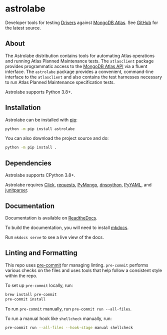 # astrolabe

Developer tools for testing
[Drivers](https://docs.mongodb.com/ecosystem/drivers/) against [MongoDB
Atlas](https://www.mongodb.com/cloud/atlas). See
[GitHub](https://github.com/mongodb-labs/drivers-atlas-testing) for the
latest source.

## About

The Astrolabe distribution contains tools for automating Atlas
operations and running Atlas Planned Maintenance tests. The
`atlasclient` package provides programmatic access to the [MongoDB Atlas
API](https://docs.atlas.mongodb.com/api/) via a fluent interface. The
`astrolabe` package provides a convenient, command-line interface to the
`atlasclient` and also contains the test harnesses necessary to run
Atlas Planned Maintenance specification tests.

Astrolabe supports Python 3.8+.

## Installation

Astrolabe can be installed with [pip](http://pypi.python.org/pypi/pip):

```bash
python -m pip install astrolabe
```

You can also download the project source and do:

```bash
python -m pip install .
```

## Dependencies

Astrolabe supports CPython 3.8+.

Astrolabe requires [Click](https://pypi.org/project/click/),
[requests](https://pypi.org/project/requests/),
[PyMongo](https://pypi.org/project/pymongo/),
[dnspython](https://pypi.org/project/pymongo/),
[PyYAML](https://pypi.org/project/PyYAML/), and
[junitparser](https://pypi.org/project/junitparser/).

## Documentation

Documentation is available on [ReadtheDocs](drivers-atlas-testing.readthedocs.io).

To build the documentation, you will need to install
[mkdocs](https://www.mkdocs.org/getting-started/). 

Run `mkdocs serve` to see a live view of the docs.

## Linting and Formatting

This repo uses [pre-commit](https://pypi.org/project/pre-commit/) for
managing linting. `pre-commit` performs various checks on the files and
uses tools that help follow a consistent style within the repo.

To set up `pre-commit` locally, run:

``` bash
brew install pre-commit
pre-commit install
```

To run `pre-commit` manually, run `pre-commit run --all-files`.

To run a manual hook like `shellcheck` manually, run:

``` bash
pre-commit run --all-files --hook-stage manual shellcheck
```
